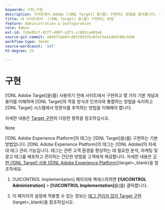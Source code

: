 ```yaml
---
keywords: 구현;구현
description: 사이트에서 Adobe [!DNL Target] 을(를) 구현하는 방법을 알아봅니다. 전역 설정, 구현 방법(AEP 웹 SDK 또는 at.js) 등을 설정합니다.
title: 내 사이트에서  [!DNL Target] 을(를) 구현하는 방법
feature: Administration & Configuration
role: Admin
exl-id: 7cbe95cf-82f7-490f-a3f1-cc882ca489a6
source-git-commit: 484971ab0fcd07205935c0fef3ea1484f40c3e96
workflow-type: tm+mt
source-wordcount: '147'
ht-degree: 2%

---
```


# 구현

[!DNL Adobe Target]을(를) 사용하기 전에 사이트에서 구현하고 몇 가지 기본 개념과 용어를 이해하며 [!DNL Target]의 작동 방식과 인프라와 통합하는 방법을 숙지하고 [!DNL Target] 시스템에서 방문자를 추적하는 방법을 이해해야 합니다.

자세한 내용은 [Target 구현](/help/main/c-implementing-target/implementing-target.md)의 다양한 항목을 참조하십시오.

>[!NOTE]
>
>[!DNL Adobe Experience Platform]의 태그는 [!DNL Target]을(를) 구현하는 기본 방법입니다. [!DNL Adobe Experience Platform]의 태그는 [!DNL Adobe]의 차세대 태그 관리 기능입니다. 태그는 관련 고객 환경을 향상하는 데 필요한 분석, 마케팅 및 광고 태그를 배포하고 관리하는 간단한 방법을 고객에게 제공합니다. 자세한 내용은 [구현 [!DNL Target] 사용 [!DNL Adobe Experience Platform]](https://experienceleague.adobe.com/docs/target-dev/developer/client-side/at-js-implementation/deploy-at-js/implement-target-using-adobe-launch.html){target=_blank}을 참조하세요.

1. [!UICONTROL Implementation] 페이지에 액세스하려면 **[!UICONTROL Administration]** > **[!UICONTROL Implementation]**&#x200B;을(를) 클릭합니다.

1. 이 페이지의 설정에 적용할 수 있는 정보는 [태그 관리자 없이 Target 구현](https://experienceleague.adobe.com/docs/target-dev/developer/client-side/at-js-implementation/deploy-at-js/implement-target-without-a-tag-manager.html){target=_blank}을 참조하십시오.
